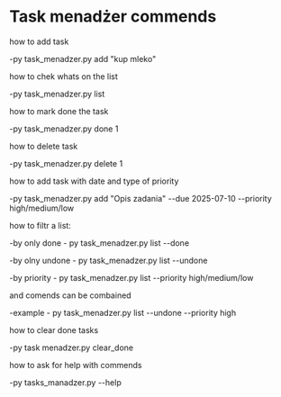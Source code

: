 # Task menadżer commends

how to add task

-py task_menadzer.py add "kup mleko"

how to chek whats on the list

-py task_menadzer.py list

how to mark done the task

-py task_menadzer.py done 1

how to delete task

-py task_menadzer.py delete 1

how to add task with date and type of priority

-py task_menadzer.py add "Opis zadania" --due 2025-07-10 --priority high/medium/low

how to filtr a list:

-by only done - py task_menadzer.py list --done

-by olny undone - py task_menadzer.py list --undone

-by priority - py task_menadzer.py list --priority high/medium/low

and comends can be combained

-example - py task_menadzer.py list --undone --priority high

how to clear done tasks

-py task menadzer.py clear_done

how to ask for help with commends

-py tasks_manadzer.py --help
